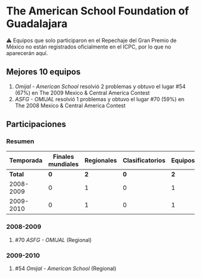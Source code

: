 # The American School Foundation of Guadalajara

:warning: Equipos que solo participaron en el Repechaje del Gran Premio de México no están registrados oficialmente en el ICPC, por lo que no aparecerán aquí.

## Mejores 10 equipos

1. _Omijal - American School_ resolvió 2 problemas y obtuvo el lugar #54 (67%) en The 2009 Mexico & Central America Contest
1. _ASFG - OMIJAL_ resolvió 1 problemas y obtuvo el lugar #70 (59%) en The 2008 Mexico & Central America Contest

## Participaciones

### Resumen

| Temporada | Finales mundiales | Regionales | Clasificatorios | Equipos |
| --- | --- | --- | --- | --- |
| **Total** | **0** | **2** | **0** | **2** |
| 2008-2009 | 0 | 1 | 0 | 1 |
| 2009-2010 | 0 | 1 | 0 | 1 |

### 2008-2009

1. #70 _ASFG - OMIJAL_ (Regional)

### 2009-2010

1. #54 _Omijal - American School_ (Regional)



